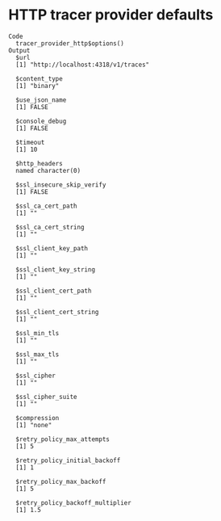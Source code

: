 # HTTP tracer provider defaults

    Code
      tracer_provider_http$options()
    Output
      $url
      [1] "http://localhost:4318/v1/traces"
      
      $content_type
      [1] "binary"
      
      $use_json_name
      [1] FALSE
      
      $console_debug
      [1] FALSE
      
      $timeout
      [1] 10
      
      $http_headers
      named character(0)
      
      $ssl_insecure_skip_verify
      [1] FALSE
      
      $ssl_ca_cert_path
      [1] ""
      
      $ssl_ca_cert_string
      [1] ""
      
      $ssl_client_key_path
      [1] ""
      
      $ssl_client_key_string
      [1] ""
      
      $ssl_client_cert_path
      [1] ""
      
      $ssl_client_cert_string
      [1] ""
      
      $ssl_min_tls
      [1] ""
      
      $ssl_max_tls
      [1] ""
      
      $ssl_cipher
      [1] ""
      
      $ssl_cipher_suite
      [1] ""
      
      $compression
      [1] "none"
      
      $retry_policy_max_attempts
      [1] 5
      
      $retry_policy_initial_backoff
      [1] 1
      
      $retry_policy_max_backoff
      [1] 5
      
      $retry_policy_backoff_multiplier
      [1] 1.5
      

